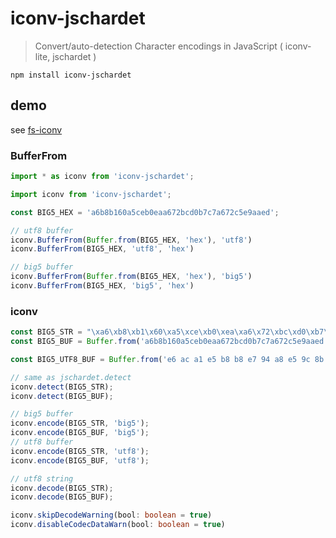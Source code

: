 # iconv-jschardet

> Convert/auto-detection Character encodings  in JavaScript ( iconv-lite, jschardet )

`npm install iconv-jschardet`

## demo

see [fs-iconv](https://www.npmjs.com/package/fs-iconv)

### BufferFrom

```ts
import * as iconv from 'iconv-jschardet';

import iconv from 'iconv-jschardet';
```

```js
const BIG5_HEX = 'a6b8b160a5ceb0eaa672bcd0b7c7a672c5e9aaed';

// utf8 buffer
iconv.BufferFrom(Buffer.from(BIG5_HEX, 'hex'), 'utf8')
iconv.BufferFrom(BIG5_HEX, 'utf8', 'hex')

// big5 buffer
iconv.BufferFrom(Buffer.from(BIG5_HEX, 'hex'), 'big5')
iconv.BufferFrom(BIG5_HEX, 'big5', 'hex')
```

### iconv

```js
const BIG5_STR = "\xa6\xb8\xb1\x60\xa5\xce\xb0\xea\xa6\x72\xbc\xd0\xb7\xc7\xa6\x72\xc5\xe9\xaa\xed";
const BIG5_BUF = Buffer.from('a6b8b160a5ceb0eaa672bcd0b7c7a672c5e9aaed', 'hex');

const BIG5_UTF8_BUF = Buffer.from('e6 ac a1 e5 b8 b8 e7 94 a8 e5 9c 8b e5 ad 97 e6 a8 99 e6 ba 96 e5 ad 97 e9 ab 94 e8 a1 a8'.replace(/\s/g, ''), 'hex');
```

```ts
// same as jschardet.detect
iconv.detect(BIG5_STR);
iconv.detect(BIG5_BUF);

// big5 buffer
iconv.encode(BIG5_STR, 'big5');
iconv.encode(BIG5_BUF, 'big5');
// utf8 buffer
iconv.encode(BIG5_STR, 'utf8');
iconv.encode(BIG5_BUF, 'utf8');

// utf8 string
iconv.decode(BIG5_STR);
iconv.decode(BIG5_BUF);
```

```ts
iconv.skipDecodeWarning(bool: boolean = true)
iconv.disableCodecDataWarn(bool: boolean = true)
```
